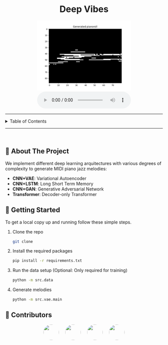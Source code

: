 <a name="readme-top"></a>

<!-- PROJECT LOGO -->
<div align="center">
<h1 align="center">Deep Vibes</h1>
  <img src="./docs/gen-midi1.png" alt="Logo" width="300">
  <!-- Audio  -->
  <audio controls>
    <source src="./docs/gen-midi1.wav" type="audio/wav">
    Your browser does not support the audio element.
</div>

<!-- TABLE OF CONTENTS -->
---

<details>
  <summary>Table of Contents</summary>
  <ol>
    <li><a href="#about-the-project">About The Project</a></li>
    <li><a href="#getting-started">Getting Started</a></li>
    <li><a href="#contributors">Contributors</a></li>
  </ol>
</details>

---

<br>

<!-- ABOUT THE PROJECT -->
## :memo: About The Project

We implement different deep learning arquitectures with various degrees of complexity to generate MIDI piano jazz melodies:
- **CNN+VAE**: Variational Autoencoder
- **CNN+LSTM**: Long Short Term Memory
- **CNN+GAN**: Generative Adversarial Network
- **Transformer**: Decoder-only Transformer

<!-- Getting Started -->
## :rocket: Getting Started

To get a local copy up and running follow these simple steps.

1. Clone the repo
   ```sh
   git clone
    ```

2. Install the required packages
    ```sh
    pip install -r requirements.txt
    ```

3. Run the data setup (Optional: Only required for training)
    ```sh
    python -m src.data
    ```

4. Generate melodies
    ```sh
    python -m src.vae.main
    ```

<!-- <p align="right">(<a href="#readme-top">↥ back to top ↥</a>)</p> -->

## 👥 Contributors

<div style="display: flex; justify-content: center;">
  <a href="https://github.com/sergihrs" style="margin: 0px 10px">
    <img src="https://github.com/sergihrs.png" style="border-radius: 50%;" width="50" height="50">
  </a>
  <a href="https://github.com/winoo19" style="margin: 0px 10px">
    <img src="https://github.com/winoo19.png" style="border-radius: 50%;" width="50" height="50">
  </a>
  <a href="https://github.com/nicolasvillagranp" style="margin: 0px 10px">
    <img src="https://github.com/nicolasvillagranp.png" style="border-radius: 50%;" width="50" height="50">
  </a>
  <a href="https://github.com/mariokroll" style="margin: 0px 10px">
    <img src="https://github.com/mariokroll.png" style="border-radius: 50%;" width="50" height="50">
  </a>
</div>
